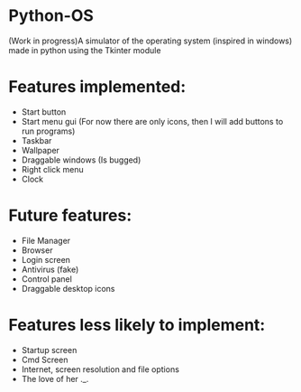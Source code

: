 # Python-OS
(Work in progress)A simulator of the operating system (inspired in windows) made in python using the Tkinter module

# Features implemented:

- Start button
- Start menu gui (For now there are only icons, then I will add buttons to run programs)
- Taskbar
- Wallpaper
- Draggable windows (Is bugged)
- Right click menu
- Clock

# Future features:

- File Manager
- Browser
- Login screen
- Antivirus (fake)
- Control panel
- Draggable desktop icons

# Features less likely to implement:

- Startup screen
- Cmd Screen
- Internet, screen resolution and file options
- The love of her ._.
